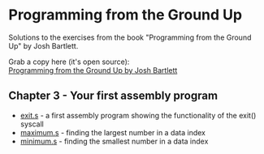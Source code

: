 # Programming from the Ground Up 
Solutions to the exercises from the book "Programming from the Ground Up" by Josh Bartlett.

Grab a copy here (it's open source):  
[Programming from the Ground Up by Josh Bartlett](https://download-mirror.savannah.gnu.org/releases/pgubook/ProgrammingGroundUp-1-0-booksize.pdf)

## Chapter 3 - Your first assembly program

*	[exit.s](https://github.com/foomur/programming-ground-up/blob/master/chapter%203/exit.s)  -  a first assembly program showing the functionality of the exit() syscall
*	[maximum.s](https://github.com/foomur/programming-ground-up/blob/master/chapter%203/maximum.s)  -  finding the largest number in a data index
*	[minimum.s](https://github.com/foomur/programming-ground-up/blob/master/chapter%203/minimum.s)  -  finding the smallest number in a data index





